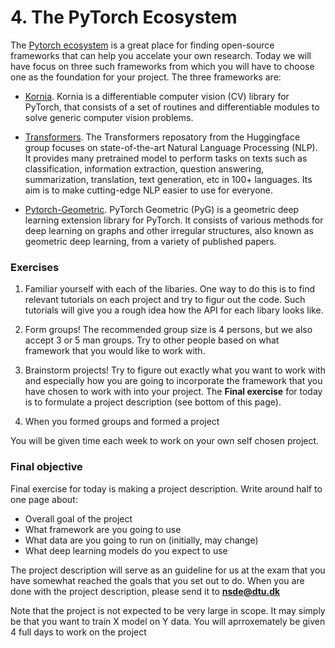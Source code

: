 # 4. The PyTorch Ecosystem

The [Pytorch ecosystem](https://pytorch.org/ecosystem/) is a great place for finding open-source frameworks
that can help you accelate your own research. Today we will have focus on three such frameworks from which
you will have to choose one as the foundation for your project. The three frameworks are:

* [Kornia](https://github.com/kornia/kornia). Kornia is a differentiable computer vision (CV) library for PyTorch,
  that consists of a set of routines and differentiable modules to solve generic computer vision problems.
   
* [Transformers](https://github.com/huggingface/transformers). The Transformers reposatory from the Huggingface group
  focuses on state-of-the-art Natural Language Processing (NLP). It provides many pretrained model to perform tasks on 
  texts such as classification, information extraction, question answering, summarization, translation, text generation, 
  etc in 100+ languages. Its aim is to make cutting-edge NLP easier to use for everyone.

* [Pytorch-Geometric](https://github.com/rusty1s/pytorch_geometric). PyTorch Geometric (PyG) is a geometric deep learning 
  extension library for PyTorch. It consists of various methods for deep learning on graphs and other irregular structures, 
  also known as geometric deep learning, from a variety of published papers.

### Exercises

1. Familiar yourself with each of the libaries. One way to do this is to find relevant tutorials on each project and try
   to figur out the code. Such tutorials will give you a rough idea how the API for each libary looks like.

2. Form groups! The recommended group size is 4 persons, but we also accept 3 or 5 man groups. Try to other people based
   on what framework that you would like to work with.

3. Brainstorm projects! Try to figure out exactly what you want to work with and especially how you are going to incorporate
   the framework that you have chosen to work with into your project. The **Final exercise** for today is to formulate a
   project description (see bottom of this page).

4. When you formed groups and formed a project

You will be given time each week to work on your own self chosen project. 


### Final objective

Final exercise for today is making a project description. Write around half to one page about:

* Overall goal of the project
* What framework are you going to use
* What data are you going to run on (initially, may change)
* What deep learning models do you expect to use

The project description will serve as an guideline for us at the exam that you have somewhat
reached the goals that you set out to do. When you are done with the project description,
please send it to **nsde@dtu.dk**

Note that the project is not expected to be very large in scope. It may simply be that you
want to train X model on Y data. You will aprroxemately be given 4 full days to work on the
project 
